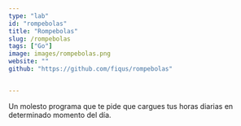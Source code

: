 ```yaml
---
type: "lab"
id: "rompebolas"
title: "Rompebolas"
slug: /rompebolas
tags: ["Go"]
image: images/rompebolas.png
website: ""
github: "https://github.com/fiqus/rompebolas"


---
```


Un molesto programa que te pide que cargues tus horas diarias en determinado momento del día.